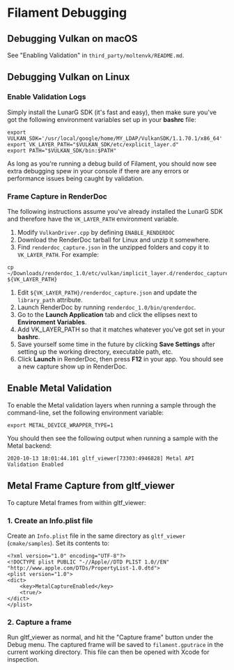 # Filament Debugging

## Debugging Vulkan on macOS

See "Enabling Validation" in `third_party/moltenvk/README.md`.

## Debugging Vulkan on Linux

### Enable Validation Logs

Simply install the LunarG SDK (it's fast and easy), then make sure you've got the following
environment variables set up in your **bashrc** file:

```
export VULKAN_SDK='/usr/local/google/home/MY_LDAP/VulkanSDK/1.1.70.1/x86_64'
export VK_LAYER_PATH="$VULKAN_SDK/etc/explicit_layer.d"
export PATH="$VULKAN_SDK/bin:$PATH"
```

As long as you're running a debug build of Filament, you should now see extra debugging spew in your
console if there are any errors or performance issues being caught by validation.

### Frame Capture in RenderDoc

The following instructions assume you've already installed the LunarG SDK and therefore have the
`VK_LAYER_PATH` environment variable.

1. Modify `VulkanDriver.cpp` by defining `ENABLE_RENDERDOC`
1. Download the RenderDoc tarball for Linux and unzip it somewhere.
1. Find `renderdoc_capture.json` in the unzipped folders and copy it to `VK_LAYER_PATH`. For
example:
```
cp ~/Downloads/renderdoc_1.0/etc/vulkan/implicit_layer.d/renderdoc_capture.json ${VK_LAYER_PATH}
```
1. Edit `${VK_LAYER_PATH}/renderdoc_capture.json` and update the `library_path` attribute.
1. Launch RenderDoc by running `renderdoc_1.0/bin/qrenderdoc`.
1. Go to the **Launch Application** tab and click the ellipses next to **Environment Variables**.
1. Add VK_LAYER_PATH so that it matches whatever you've got set in your **bashrc**.
1. Save yourself some time in the future by clicking **Save Settings** after setting up the working
directory, executable path, etc.
1. Click **Launch** in RenderDoc, then press **F12** in your app.  You should see a new capture show up in
RenderDoc.

## Enable Metal Validation

To enable the Metal validation layers when running a sample through the command-line, set the
following environment variable:

```
export METAL_DEVICE_WRAPPER_TYPE=1
```

You should then see the following output when running a sample with the Metal backend:

```
2020-10-13 18:01:44.101 gltf_viewer[73303:4946828] Metal API Validation Enabled
```

## Metal Frame Capture from gltf_viewer

To capture Metal frames from within gltf_viewer:

### 1. Create an Info.plist file

Create an `Info.plist` file in the same directory as `gltf_viewer` (`cmake/samples`). Set its
contents to:

```
<?xml version="1.0" encoding="UTF-8"?>
<!DOCTYPE plist PUBLIC "-//Apple//DTD PLIST 1.0//EN" "http://www.apple.com/DTDs/PropertyList-1.0.dtd">
<plist version="1.0">
<dict>
    <key>MetalCaptureEnabled</key>
    <true/>
</dict>
</plist>
```

### 2. Capture a frame

Run gltf_viewer as normal, and hit the "Capture frame" button under the Debug menu. The captured
frame will be saved to `filament.gputrace` in the current working directory. This file can then be
opened with Xcode for inspection.
